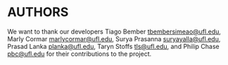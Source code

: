# AUTHORS

We want to thank our developers Tiago Bember tbembersimeao@ufl.edu, Marly Cormar marlycormar@ufl.edu, Surya Prasanna suryayalla@ufl.edu, Prasad Lanka planka@ufl.edu, Taryn Stoffs tls@ufl.edu, and Philip Chase pbc@ufl.edu for their contributions to the project.
